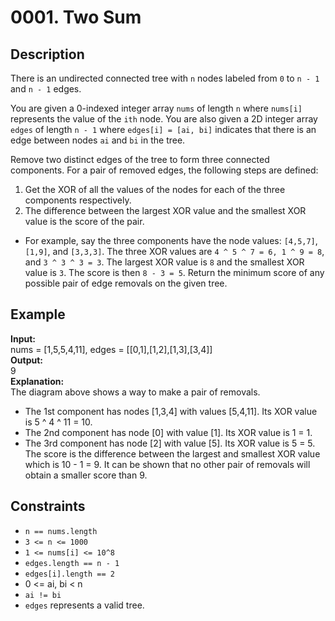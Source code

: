 # 0001. Two Sum

## Description

There is an undirected connected tree with `n` nodes labeled from `0` to `n - 1` and `n - 1` edges.

You are given a 0-indexed integer array `nums` of length `n` where `nums[i]` represents the value of the `ith` node. You are also given a 2D integer array `edges` of length `n - 1` where `edges[i] = [ai, bi]` indicates that there is an edge between nodes `ai` and `bi` in the tree.

Remove two distinct edges of the tree to form three connected components. For a pair of removed edges, the following steps are defined:

1. Get the XOR of all the values of the nodes for each of the three components respectively.
2. The difference between the largest XOR value and the smallest XOR value is the score of the pair.
- For example, say the three components have the node values: `[4,5,7]`, `[1,9]`, and `[3,3,3]`. The three XOR values are `4 ^ 5 ^ 7 = 6, 1 ^ 9 = 8`, and `3 ^ 3 ^ 3 = 3`. The largest XOR value is `8` and the smallest XOR value is `3`. The score is then `8 - 3 = 5`.
Return the minimum score of any possible pair of edge removals on the given tree.

## Example

**Input:**  
nums = [1,5,5,4,11], edges = [[0,1],[1,2],[1,3],[3,4]]
<br>
**Output:**
<br>
9
<br>
**Explanation:**
<br>
The diagram above shows a way to make a pair of removals.
- The 1st component has nodes [1,3,4] with values [5,4,11]. Its XOR value is 5 ^ 4 ^ 11 = 10.
- The 2nd component has node [0] with value [1]. Its XOR value is 1 = 1.
- The 3rd component has node [2] with value [5]. Its XOR value is 5 = 5.
The score is the difference between the largest and smallest XOR value which is 10 - 1 = 9.
It can be shown that no other pair of removals will obtain a smaller score than 9.

## Constraints

- `n == nums.length`
- `3 <= n <= 1000`
- `1 <= nums[i] <= 10^8`
- `edges.length == n - 1`
- `edges[i].length == 2`
- 0 <= ai, bi < n
- `ai != bi`
- `edges` represents a valid tree.
